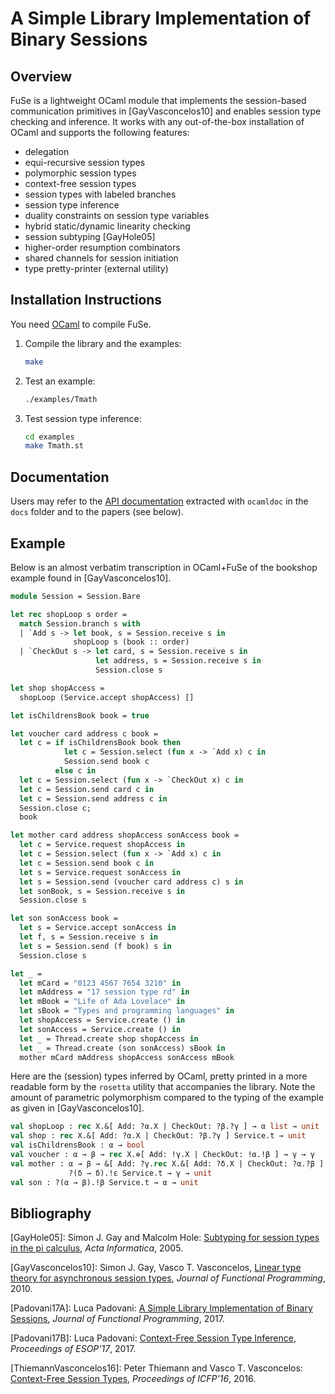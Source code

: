 A Simple Library Implementation of Binary Sessions
==================================================

Overview
--------

FuSe is a lightweight OCaml module that implements the session-based
communication primitives in [GayVasconcelos10] and enables session
type checking and inference. It works with any out-of-the-box
installation of OCaml and supports the following features:

* delegation
* equi-recursive session types
* polymorphic session types
* context-free session types
* session types with labeled branches
* session type inference
* duality constraints on session type variables
* hybrid static/dynamic linearity checking
* session subtyping [GayHole05]
* higher-order resumption combinators
* shared channels for session initiation
* type pretty-printer (external utility)

Installation Instructions
-------------------------

You need [OCaml](http://www.ocaml.org) to compile FuSe.

1.  Compile the library and the examples:

    ```bash
    make
    ```

2.  Test an example:

    ```bash
    ./examples/Tmath
    ```

3.  Test session type inference:

    ```bash
    cd examples
    make Tmath.st
    ```

Documentation
-------------

Users may refer to the [API
documentation](https://boystrange.github.io/FuSe/) extracted with
`ocamldoc` in the `docs` folder and to the papers (see below).

Example
-------

Below is an almost verbatim transcription in OCaml+FuSe of the
bookshop example found in [GayVasconcelos10].

```ocaml
module Session = Session.Bare

let rec shopLoop s order =
  match Session.branch s with
  | `Add s -> let book, s = Session.receive s in
              shopLoop s (book :: order)
  | `CheckOut s -> let card, s = Session.receive s in
                   let address, s = Session.receive s in
                   Session.close s

let shop shopAccess =
  shopLoop (Service.accept shopAccess) []

let isChildrensBook book = true

let voucher card address c book =
  let c = if isChildrensBook book then
            let c = Session.select (fun x -> `Add x) c in
            Session.send book c
          else c in
  let c = Session.select (fun x -> `CheckOut x) c in
  let c = Session.send card c in
  let c = Session.send address c in
  Session.close c;
  book

let mother card address shopAccess sonAccess book =
  let c = Service.request shopAccess in
  let c = Session.select (fun x -> `Add x) c in
  let c = Session.send book c in
  let s = Service.request sonAccess in
  let s = Session.send (voucher card address c) s in
  let sonBook, s = Session.receive s in
  Session.close s

let son sonAccess book =
  let s = Service.accept sonAccess in
  let f, s = Session.receive s in
  let s = Session.send (f book) s in
  Session.close s

let _ =
  let mCard = "0123 4567 7654 3210" in
  let mAddress = "17 session type rd" in
  let mBook = "Life of Ada Lovelace" in
  let sBook = "Types and programming languages" in
  let shopAccess = Service.create () in
  let sonAccess = Service.create () in
  let _ = Thread.create shop shopAccess in
  let _ = Thread.create (son sonAccess) sBook in
  mother mCard mAddress shopAccess sonAccess mBook
```

Here are the (session) types inferred by OCaml, pretty printed in a
more readable form by the `rosetta` utility that accompanies the
library. Note the amount of parametric polymorphism compared to the
typing of the example as given in [GayVasconcelos10].

```ocaml
val shopLoop : rec X.&[ Add: ?α.X | CheckOut: ?β.?γ ] → α list → unit
val shop : rec X.&[ Add: ?α.X | CheckOut: ?β.?γ ] Service.t → unit
val isChildrensBook : α → bool
val voucher : α → β → rec X.⊕[ Add: !γ.X | CheckOut: !α.!β ] → γ → γ
val mother : α → β → &[ Add: ?γ.rec X.&[ Add: ?δ.X | CheckOut: ?α.?β ] ] Service.t →
             ?(δ → δ).!ε Service.t → γ → unit
val son : ?(α → β).!β Service.t → α → unit
```

Bibliography
------------

[GayHole05]: Simon J. Gay and Malcolm Hole: [Subtyping for session
types in the pi
calculus](http://dx.doi.org/10.1007/s00236-005-0177-z), *Acta
Informatica*, 2005.

[GayVasconcelos10]: Simon J. Gay, Vasco T. Vasconcelos, [Linear type
theory for asynchronous session
types](http://doi.org/10.1017/S0956796809990268), *Journal of
Functional Programming*, 2010.

[Padovani17A]: Luca Padovani: [A Simple Library Implementation of
Binary Sessions](http://dx.doi.org/10.1017/S0956796816000289),
*Journal of Functional Programming*, 2017.

[Padovani17B]: Luca Padovani: [Context-Free Session Type
Inference](http://hal.archives-ouvertes.fr/hal-01385258/document),
*Proceedings of ESOP'17*, 2017.

[ThiemannVasconcelos16]: Peter Thiemann and Vasco T. Vasconcelos:
[Context-Free Session Types](http://doi.org/10.1145/3022670.2951926),
*Proceedings of ICFP'16*, 2016.
